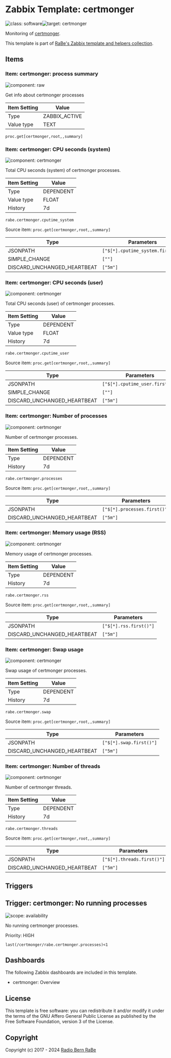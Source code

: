 # Zabbix Template: certmonger

![class: software](https://img.shields.io/badge/class-software-00c9bf)![target: certmonger](https://img.shields.io/badge/target-certmonger-00c9bf)

Monitoring of [certmonger](https://www.freeipa.org/page/Certmonger).

This template is part of [RaBe's Zabbix template and helpers
collection](https://github.com/radiorabe/rabe-zabbix).


## Items

### Item: certmonger: process summary

![component: raw](https://img.shields.io/badge/component-raw-00c9bf)

Get info about certmonger processes

| Item Setting | Value |
| ------------ | ----- |
| Type | ZABBIX_ACTIVE |
| Value type | TEXT |

```
proc.get[certmonger,root,,summary]
```

### Item: certmonger: CPU seconds (system)

![component: certmonger](https://img.shields.io/badge/component-certmonger-00c9bf)

Total CPU seconds (system) of certmonger processes.

| Item Setting | Value |
| ------------ | ----- |
| Type | DEPENDENT |
| Value type | FLOAT |
| History | 7d |

```
rabe.certmonger.cputime_system
```
Source item: `proc.get[certmonger,root,,summary]`

| Type | Parameters |
| ---- | ---------- |
| JSONPATH | `["$[*].cputime_system.first()"]` |
| SIMPLE_CHANGE | `[""]` |
| DISCARD_UNCHANGED_HEARTBEAT | `["5m"]` |

### Item: certmonger: CPU seconds (user)

![component: certmonger](https://img.shields.io/badge/component-certmonger-00c9bf)

Total CPU seconds (user) of certmonger processes.

| Item Setting | Value |
| ------------ | ----- |
| Type | DEPENDENT |
| Value type | FLOAT |
| History | 7d |

```
rabe.certmonger.cputime_user
```
Source item: `proc.get[certmonger,root,,summary]`

| Type | Parameters |
| ---- | ---------- |
| JSONPATH | `["$[*].cputime_user.first()"]` |
| SIMPLE_CHANGE | `[""]` |
| DISCARD_UNCHANGED_HEARTBEAT | `["5m"]` |

### Item: certmonger: Number of processes

![component: certmonger](https://img.shields.io/badge/component-certmonger-00c9bf)

Number of certmonger processes.

| Item Setting | Value |
| ------------ | ----- |
| Type | DEPENDENT |
| History | 7d |

```
rabe.certmonger.processes
```
Source item: `proc.get[certmonger,root,,summary]`

| Type | Parameters |
| ---- | ---------- |
| JSONPATH | `["$[*].processes.first()"]` |
| DISCARD_UNCHANGED_HEARTBEAT | `["5m"]` |

### Item: certmonger: Memory usage (RSS)

![component: certmonger](https://img.shields.io/badge/component-certmonger-00c9bf)

Memory usage of certmonger processes.

| Item Setting | Value |
| ------------ | ----- |
| Type | DEPENDENT |
| History | 7d |

```
rabe.certmonger.rss
```
Source item: `proc.get[certmonger,root,,summary]`

| Type | Parameters |
| ---- | ---------- |
| JSONPATH | `["$[*].rss.first()"]` |
| DISCARD_UNCHANGED_HEARTBEAT | `["5m"]` |

### Item: certmonger: Swap usage

![component: certmonger](https://img.shields.io/badge/component-certmonger-00c9bf)

Swap usage of certmonger processes.

| Item Setting | Value |
| ------------ | ----- |
| Type | DEPENDENT |
| History | 7d |

```
rabe.certmonger.swap
```
Source item: `proc.get[certmonger,root,,summary]`

| Type | Parameters |
| ---- | ---------- |
| JSONPATH | `["$[*].swap.first()"]` |
| DISCARD_UNCHANGED_HEARTBEAT | `["5m"]` |

### Item: certmonger: Number of threads

![component: certmonger](https://img.shields.io/badge/component-certmonger-00c9bf)

Number of certmonger threads.

| Item Setting | Value |
| ------------ | ----- |
| Type | DEPENDENT |
| History | 7d |

```
rabe.certmonger.threads
```
Source item: `proc.get[certmonger,root,,summary]`

| Type | Parameters |
| ---- | ---------- |
| JSONPATH | `["$[*].threads.first()"]` |
| DISCARD_UNCHANGED_HEARTBEAT | `["5m"]` |

## Triggers

## Trigger: certmonger: No running processes

![scope: availability](https://img.shields.io/badge/scope-availability-00c9bf)

No running certmonger processes.

Priority: HIGH

```
last(/certmonger/rabe.certmonger.processes)<1
```

## Dashboards

The following Zabbix dashboards are included in this template.
* certmonger: Overview

## License

This template is free software: you can redistribute it and/or modify it under
the terms of the GNU Affero General Public License as published by the Free
Software Foundation, version 3 of the License.

## Copyright

Copyright (c) 2017 - 2024 [Radio Bern RaBe](http://www.rabe.ch)
